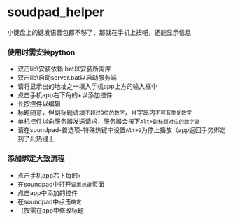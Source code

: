 # soudpad_helper
小键盘上的键发语音包都不够了，那就在手机上按吧，还能显示信息
### 使用时需安装python
- 双击lib\安装依赖.bat以安装所需库
- 双击lib\启动server.bat以启动服务端
- 请将显示出的地址之一填入手机app上方的输入框中
- 点击手机app右下角的+以添加控件
- 长按控件以编辑
- 标题随意，但副标题请填`不超过9位的数字`，且字串内`不可有重复数字`
- 单机控件以向服务器发送请求，服务器会按下`Alt+副标题对应的数字键`
- 请在soundpad-首选项-特殊热键中设置`Alt+0`为停止播放（app返回手势绑定到了此热键上
### 添加绑定大致流程
- 点击手机app右下角的`+`
- 在soundpad中打开`设置热键`页面
- 点击app中添加的控件
- 在soundpad中点击`确定`
- （按需在app中修改标题